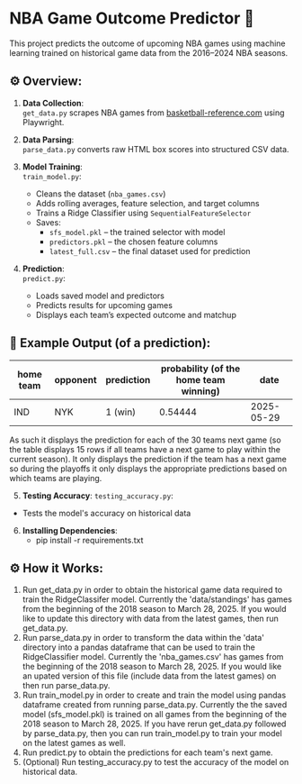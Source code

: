 # NBA Game Outcome Predictor 🏀

This project predicts the outcome of upcoming NBA games using machine learning trained on historical game data from the 2016–2024 NBA seasons.


## ⚙️ Overview:

1. **Data Collection**:  
   `get_data.py` scrapes NBA games from [basketball-reference.com](https://www.basketball-reference.com) using Playwright.

2. **Data Parsing**:  
   `parse_data.py` converts raw HTML box scores into structured CSV data.

3. **Model Training**:  
   `train_model.py`:
   - Cleans the dataset (`nba_games.csv`)
   - Adds rolling averages, feature selection, and target columns
   - Trains a Ridge Classifier using `SequentialFeatureSelector`
   - Saves:
     - `sfs_model.pkl` – the trained selector with model
     - `predictors.pkl` – the chosen feature columns
     - `latest_full.csv` – the final dataset used for prediction

4. **Prediction**:  
   `predict.py`:
   - Loads saved model and predictors
   - Predicts results for upcoming games
   - Displays each team’s expected outcome and matchup

## 🧪 Example Output (of a prediction):

| home team | opponent | prediction | probability (of the home team winning) | date       |
|------|----------|------------|----------------------|------------|
| IND  | NYK      | 1 (win)    |   0.54444                   |2025-05-29 |

As such it displays the prediction for each of the 30 teams next game (so the table displays 15 rows if all teams have a next game to play within the current season). It only displays the prediction if the team has a next game so during the playoffs it only displays the appropriate predictions based on which teams are playing.

5. **Testing Accuracy**:
   `testing_accuracy.py`:
  - Tests the model's accuracy on historical data 

6. **Installing Dependencies**:
   - pip install -r requirements.txt
  

## ⚙️ How it Works:
1. Run get_data.py in order to obtain the historical game data required to train the RidgeClassifer model. Currently the 'data/standings' has games from the beginning of the 2018 season to March 28, 2025. If you would like to update this directory with data from the latest games, then run get_data.py. 
2. Run parse_data.py in order to transform the data within the 'data' directory into a pandas dataframe that can be used to train the RidgeClassifier model. Currently the 'nba_games.csv' has games from the beginning of the 2018 season to March 28, 2025. If you would like an upated version of this file (include data from the latest games) on then run parse_data.py.
3. Run train_model.py in order to create and train the model using pandas dataframe created from running parse_data.py. Currently the the saved model (sfs_model.pkl) is trained on all games from the beginning of the 2018 season to March 28, 2025. If you have rerun get_data.py followed by parse_data.py, then you can run train_model.py to train your model on the latest games as well.
4. Run predict.py to obtain the predictions for each team's next game.
5. (Optional) Run testing_accuracy.py to test the accuracy of the model on historical data.
